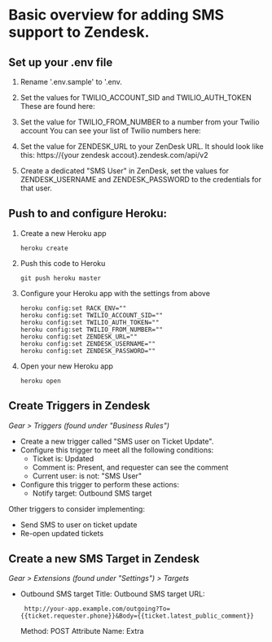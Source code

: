 Basic overview for adding SMS support to Zendesk.
=================================================

Set up your .env file
---------------------

 1. Rename '.env.sample' to '.env.

 2. Set the values for TWILIO_ACCOUNT_SID and TWILIO_AUTH_TOKEN
    These are found here: 

 3. Set the value for TWILIO_FROM_NUMBER to a number from your Twilio account
    You can see your list of Twilio numbers here:

 4. Set the value for ZENDESK_URL to your ZenDesk URL.
    It should look like this: https://{your zendesk accout}.zendesk.com/api/v2

 5. Create a dedicated "SMS User" in ZenDesk, 
    set the values for ZENDESK_USERNAME and ZENDESK_PASSWORD
    to the credentials for that user.


Push to and configure Heroku:
-----------------------------

 1. Create a new Heroku app

        heroku create

 2. Push this code to Heroku

        git push heroku master

 3. Configure your Heroku app with the settings from above

        heroku config:set RACK_ENV="" 
        heroku config:set TWILIO_ACCOUNT_SID="" 
        heroku config:set TWILIO_AUTH_TOKEN="" 
        heroku config:set TWILIO_FROM_NUMBER="" 
        heroku config:set ZENDESK_URL="" 
        heroku config:set ZENDESK_USERNAME="" 
        heroku config:set ZENDESK_PASSWORD=""

 4. Open your new Heroku app

        heroku open


Create Triggers in Zendesk
--------------------------
*Gear > Triggers (found under "Business Rules")*

 * Create a new trigger called "SMS user on Ticket Update".
 * Configure this trigger to meet all the following conditions:
   * Ticket is: Updated
   * Comment is: Present, and requester can see the comment
   * Current user: is not: "SMS User"
 * Configure this trigger to perform these actions:
   * Notify target: Outbound SMS target

Other triggers to consider implementing:

 * Send SMS to user on ticket update
 * Re-open updated tickets


Create a new SMS Target in Zendesk
----------------------------------
*Gear > Extensions (found under "Settings") > Targets*

 * Outbound SMS target
   Title: Outbound SMS target
   URL:

        http://your-app.example.com/outgoing?To={{ticket.requester.phone}}&Body={{ticket.latest_public_comment}}

   Method: POST
   Attribute Name: Extra
